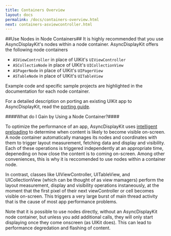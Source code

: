 ```yaml
---
title: Containers Overview
layout: docs
permalink: /docs/containers-overview.html
next: containers-asviewcontroller.html
---
```


##Use Nodes in Node Containers##
It is highly recommended that you use AsyncDisplayKit's nodes within a node container. AsyncDisplayKit offers the following node containers

- `ASViewController` in place of UIKit's `UIViewController`
- `ASCollectioNode` in place of UIKit's `UICollectionView`
- `ASPagerNode` in place of UIKit's `UIPagerView`
- `ASTableNode` in place of UIKit's `UITableView`
 
Example code and specific sample projects are highlighted in the documentation for each node container. 

For a detailed description on porting an existing UIKit app to AsyncDisplayKit, read the <a href = "intelligent-preloading.html">porting guide</a>.

####What do I Gain by Using a Node Container?####

To optimize the performance of an app, AsyncDisplayKit uses <a href = "intelligent-preloading.html">intelligent preloading</a> to determine when content is likely to become visible on-screen. A node container automatically manages its nodes and coordinates with them to trigger layout measurement, fetching data and display and visibility. Each of these operations is triggered independently at an appropriate time, depeneding on how close the content is to coming on-screen. Among other conveniences, this is why it is reccomended to use nodes within a container node. 

In contrast, classes like UIViewController, UITableView, and UICollectionView (which can be thought of as view mamagers) perform the layout measurement, display and visibility operations instaneously, at the moment that the first pixel of their next viewController or cell becomes visible on-screen. This triggers a very large burst of main thread activity that is the cause of most app performance problems.

Note that it is possible to use nodes directly, without an AsyncDisplayKit node container, but unless you add additional calls, they will only start displaying once they come onscreen (as UIKit does). This can lead to performance degredation and flashing of content.



 

